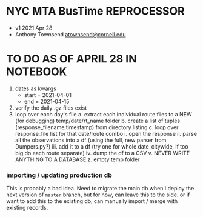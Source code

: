 # NYC MTA BusTime REPROCESSOR
- v1 2021 Apr 28
- Anthony Townsend <atownsend@cornell.edu>

# TO DO AS OF APRIL 28 IN NOTEBOOK
1. dates as kwargs
    - start = 2021-04-01
    - end = 2021-04-15
2. verify the daily .gz files exist
3. loop over each day's file
    a. extract each individual route files to a NEW (for debugging) temp/date/rt_name folder
    b. create a list of tuples (response_filename,timestamp) from directory listing
    c. loop over response_file list for that date/route combo
        i. open the response
        ii. parse all the observations into a df (using the full, new parser from Dumpers.py?)
        iii. add it to a df (try one for whole date_citywide, if too big do each route separate)
        iv. dump the df to a CSV
        v. NEVER WRITE ANYTHING TO A DATABASE
    z. empty temp folder


### importing / updating production db

This is probably a bad idea. Need to migrate the main db when I deploy the next version of `master` branch, but for now, can leave this to the side. or if want to add this to the existing db, can manually import / merge with existing records.
